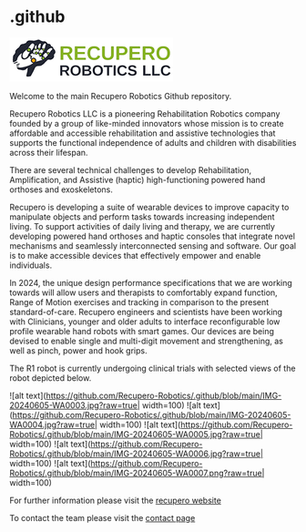 # .github
![alt text](https://github.com/Recupero-Robotics/.github/blob/main/RecuperoLogo.png?raw=true)

Welcome to the main Recupero Robotics Github repository.

Recupero Robotics LLC is a pioneering Rehabilitation Robotics company founded by a group of like-minded innovators whose mission is to create affordable and accessible rehabilitation and assistive technologies that supports the functional independence of adults and children with disabilities across their lifespan.

There are several technical challenges to develop Rehabilitation, Amplification, and Assistive (haptic) high-functioning powered hand orthoses and exoskeletons.  

Recupero is developing a suite of wearable devices to improve capacity to manipulate objects and perform tasks towards increasing independent living. To support activities of daily living and therapy, we are currently developing powered hand orthoses and haptic consoles that integrate novel mechanisms and seamlessly interconnected sensing and software. Our goal is to make accessible devices that effectively empower and enable individuals. 

In 2024, the unique design performance specifications that we are working towards will allow users and therapists to comfortably expand function, Range of Motion exercises and tracking in comparison to the present standard-of-care. Recupero engineers and scientists have been working with Clinicians, younger and older adults to interface reconfigurable low profile wearable hand robots with smart games. Our devices are being devised to enable single and multi-digit movement and strengthening, as well as pinch, power and hook grips. 

The R1 robot is currently undergoing clinical trials with selected views of the robot depicted below.

![alt text](https://github.com/Recupero-Robotics/.github/blob/main/IMG-20240605-WA0003.jpg?raw=true| width=100)
![alt text](https://github.com/Recupero-Robotics/.github/blob/main/IMG-20240605-WA0004.jpg?raw=true| width=100)
![alt text](https://github.com/Recupero-Robotics/.github/blob/main/IMG-20240605-WA0005.jpg?raw=true| width=100)
![alt text](https://github.com/Recupero-Robotics/.github/blob/main/IMG-20240605-WA0006.jpg?raw=true| width=100)
![alt text](https://github.com/Recupero-Robotics/.github/blob/main/IMG-20240605-WA0007.png?raw=true| width=100)

For further information please visit the [recupero website](https://recuperorobotics.com/)

To contact the team please visit the [contact page](https://recuperorobotics.com/contact-us-1)

